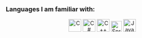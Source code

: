 ### Languages I am familiar with:
<p align="center">

<img alt="C" width="33px" src="https://cdn.jsdelivr.net/gh/devicons/devicon/icons/c/c-plain.svg" />
<img alt="C#" width="33px" src="https://cdn.jsdelivr.net/gh/devicons/devicon/icons/csharp/csharp-plain.svg" />
<img alt="C++" width="33px" src="https://cdn.jsdelivr.net/gh/devicons/devicon/icons/cplusplus/cplusplus-plain.svg" />
<img alt="Spring" width="28px" src="https://cdn.jsdelivr.net/gh/devicons/devicon/icons/spring/spring-original.svg" />
<img alt="Java" width="33px" src="https://cdn.jsdelivr.net/gh/devicons/devicon/icons/java/java-original.svg" />

</p>
